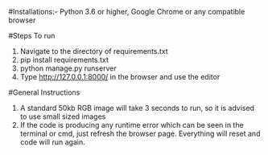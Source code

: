 #Installations:- 
Python 3.6 or higher,
Google Chrome or any compatible browser

#Steps To run
1) Navigate to the directory of requirements.txt
2) pip install requirements.txt
3) python manage.py runserver
4) Type http://127.0.0.1:8000/ in the browser and use the editor

#General Instructions
1) A standard 50kb RGB image will take 3 seconds to run, so it is advised to use small sized images
2) If the code is producing any runtime error which can be seen in the terminal or cmd, just refresh the browser page. Everything will reset and code will run again.


